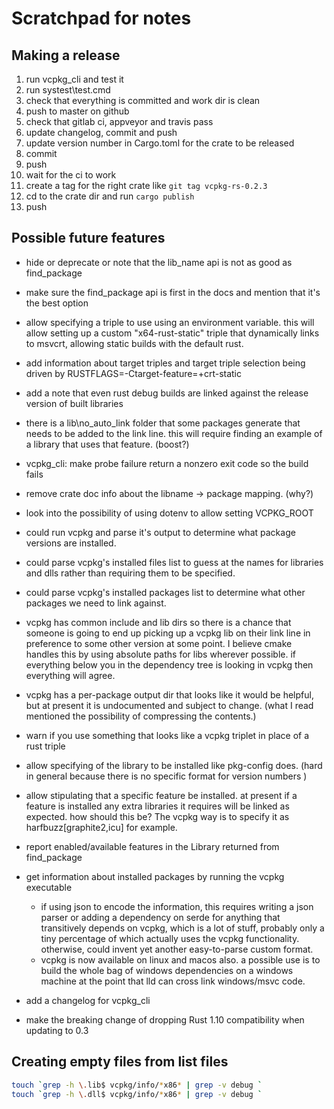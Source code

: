# Scratchpad for notes

## Making a release

1) run vcpkg_cli and test it
1) run systest\test.cmd
1) check that everything is committed and work dir is clean
1) push to master on github
1) check that gitlab ci, appveyor and travis pass
1) update changelog, commit and push
1) update version number in Cargo.toml for the crate to be released
1) commit
1) push
1) wait for the ci to work
1) create a tag for the right crate like `git tag vcpkg-rs-0.2.3`
1) cd to the crate dir and run `cargo publish`
1) push

## Possible future features

* hide or deprecate or note that the lib_name api is not as good as find_package

* make sure the find_package api is first in the docs and mention that it's the best option

* allow specifying a triple to use using an environment variable. this will allow setting up a custom "x64-rust-static" triple that dynamically links to msvcrt, allowing static builds with the default rust.

* add information about target triples and target triple selection being driven by RUSTFLAGS=-Ctarget-feature=+crt-static

* add a note that even rust debug builds are linked against the release version
of built libraries

* there is a lib\no_auto_link folder that some packages generate that needs
to be added to the link line. this will require finding an example of
a library that uses that feature. (boost?)

* vcpkg_cli: make probe failure return a nonzero exit code so the build fails

* remove crate doc info about the libname -> package mapping. (why?)

* look into the possibility of using dotenv to allow setting VCPKG_ROOT

* could run vcpkg and parse it's output to determine what package versions are installed.

* could parse vcpkg's installed files list to guess at the names for libraries and dlls rather than requiring them to be specified.

* could parse vcpkg's installed packages list to determine what other packages we need to link against.

* vcpkg has common include and lib dirs so there is a chance that someone is going to end up picking up a vcpkg lib on their link line in preference to some other version at some point. I believe cmake handles this by using absolute paths for libs wherever possible. if everything below you in the dependency tree is looking in vcpkg then everything will agree.

* vcpkg has a per-package output dir that looks like it would be helpful, but at present it is undocumented and subject to change. (what I read mentioned the possibility of compressing the contents.)

* warn if you use something that looks like a vcpkg triplet in place of a rust triple

* allow specifying of the library to be installed like pkg-config does. (hard in general because there is no specific format for version numbers )

* allow stipulating that a specific feature be installed. at present if a feature is installed any extra libraries it requires will be linked as expected. how should this be? The vcpkg way is to specify it as harfbuzz[graphite2,icu] for example.

* report enabled/available features in the Library returned from find_package

* get information about installed packages by running the vcpkg executable
  * if using json to encode the information, this requires writing a json parser or adding a dependency on serde for anything that transitively depends on vcpkg, which is a lot of stuff, probably only a tiny percentage of which actually uses the vcpkg functionality. otherwise, could invent yet another easy-to-parse custom format.
  * vcpkg is now available on linux and macos also. a possible use is to build the whole bag of windows dependencies on a windows machine at the point that lld can cross link windows/msvc code.

* add a changelog for vcpkg_cli

* make the breaking change of dropping Rust 1.10 compatibility when updating to 0.3

## Creating empty files from list files

```sh
touch `grep -h \.lib$ vcpkg/info/*x86* | grep -v debug `
touch `grep -h \.dll$ vcpkg/info/*x86* | grep -v debug `
```
